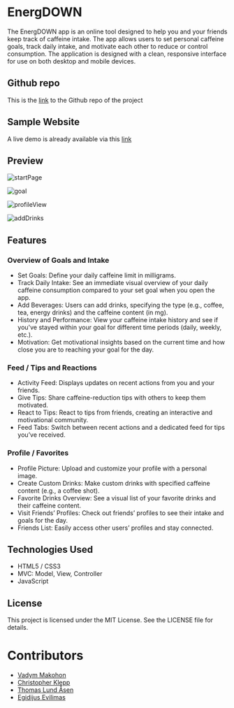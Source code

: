 # EnergDOWN

The EnergDOWN app is an online tool designed to help you and your friends keep track of caffeine intake. The app allows users to set personal caffeine goals, track daily intake, and motivate each other to reduce or control consumption. The application is designed with a clean, responsive interface for use on both desktop and mobile devices.
## Github repo

This is the [link](https://github.com/VadymMakohon/EnergDOWN) to the Github repo of the project

## Sample Website

A live demo is already available via this [link](https://vadymmakohon.github.io/EnergDOWN/)

## Preview
![startPage](https://github.com/user-attachments/assets/67f28cba-df0c-4da1-bf24-7939ed3165c8)

![goal](https://github.com/user-attachments/assets/683b0e4f-e5c1-4f82-ad15-17a29ce3398e)

![profileView](https://github.com/user-attachments/assets/8782dc68-c984-49a5-9d92-09b80187968b)

![addDrinks](https://github.com/user-attachments/assets/0ec62c87-dd09-4c83-b029-7940aa508065)

## Features

### Overview of Goals and Intake

- Set Goals: Define your daily caffeine limit in milligrams.
- Track Daily Intake: See an immediate visual overview of your daily caffeine consumption compared to your set goal when you open the app.
- Add Beverages: Users can add drinks, specifying the type (e.g., coffee, tea, energy drinks) and the caffeine content (in mg).
- History and Performance: View your caffeine intake history and see if you've stayed within your goal for different time periods (daily, weekly, etc.).
- Motivation: Get motivational insights based on the current time and how close you are to reaching your goal for the day.

### Feed / Tips and Reactions

- Activity Feed: Displays updates on recent actions from you and your friends.
- Give Tips: Share caffeine-reduction tips with others to keep them motivated.
- React to Tips: React to tips from friends, creating an interactive and motivational community.
- Feed Tabs: Switch between recent actions and a dedicated feed for tips you’ve received.

### Profile / Favorites

- Profile Picture: Upload and customize your profile with a personal image.
- Create Custom Drinks: Make custom drinks with specified caffeine content (e.g., a coffee shot).
- Favorite Drinks Overview: See a visual list of your favorite drinks and their caffeine content.
- Visit Friends’ Profiles: Check out friends’ profiles to see their intake and goals for the day.
- Friends List: Easily access other users’ profiles and stay connected.

## Technologies Used

- HTML5 / CSS3
- MVC: Model, View, Controller
- JavaScript

## License

This project is licensed under the MIT License. See the LICENSE file for details.

# Contributors

- [Vadym Makohon](https://github.com/VadymMakohon)
- [Christopher Klepp](https://github.com/christopherkp)
- [Thomas Lund Åsen](https://github.com/Rullekake)
- [Egidijus Evilimas](https://github.com/evilimas)
